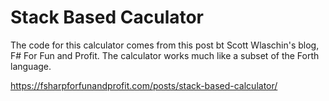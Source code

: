 
# Stack Based Caculator

The code for this calculator comes from this post bt Scott Wlaschin's blog, 
F# For Fun and Profit. The calculator works much like a subset of the Forth
language.

https://fsharpforfunandprofit.com/posts/stack-based-calculator/
